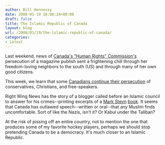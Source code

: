 ```yaml
---
author: Bill Hennessy
date: 2008-01-19 18:08:24+00:00
draft: false
title: The Islamic Republic of Canada
layout: blog
url: /2008/01/19/the-islamic-republic-of-canada/
categories:
- Latest
---
```


Last weekend, news of [Canada's "Human Rights" Commission's](https://hennessysview.com/2008/01/12/al-qaeda-in-cananda-attacked-by-publisher/) persecution of a magazine publish sent a frightening chill through her freedom-loving neighbors to the south (US) and through many of her own good citizens.

This week, we learn that some [Canadians continue their persecution](https://www.nypost.com/seven/12162007/postopinion/editorials/canadas_thought_police_72483.htm) of conservatives, Christians, and free-speakers.

Right Wing News has the story of  a blogger called before an Islamic council to answer for his crimes--printing excerpts of a [Mark Steyn](https://www.freemarksteyn.com/) [book](https://www.nypost.com/seven/12162007/postopinion/editorials/canadas_thought_police_72483.htm).  It seems that Canada has outlawed speech--written or oral--that any Muslim finds uncomfortable.  Sort of like the Nazis, isn't it?  Or Kabul under the Taliban?

At the risk of pissing off an entire country, not to mention the one that produces some of my favorite hockey players, perhaps we should stop pretending Canada to be a democracy.  It's much closer to an Islamic Republic.
